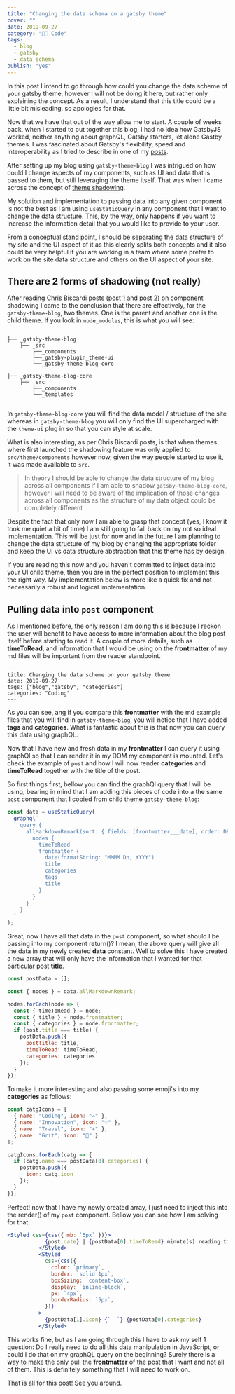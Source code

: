 ```yaml
---
title: "Changing the data schema on a gatsby theme"
cover: ""
date: 2019-09-27
category: "👨‍💻 Code"
tags:
  - blog
  - gatsby
  - data schema
publish: "yes"
---
```


In this post I intend to go through how could you change the data scheme of your gatsby theme, however I will not be doing it here, but rather only explaining the concept. As a result, I understand that this title could be a little bit misleading, so apologies for that.

Now that we have that out of the way allow me to start. A couple of weeks back, when I started to put together this blog, I had no idea how GatsbyJS worked, neither anything about graphQL, Gatsby starters, let alone Gastby themes. I was fascinated about Gatsby's flexibility, speed and interoperability as I tried to describe in one of my [posts](https://tiagofsanchez.netlify.com/2019-08-22-blogSeries-why-a-blog/).

After setting up my blog using `gatsby-theme-blog` I was intrigued on how could I change aspects of my components, such as UI and data that is passed to them, but still leveraging the theme itself. That was when I came across the concept of [theme shadowing](https://tiagofsanchez.netlify.com/2019-08-23-blogSeries-shadowing-a-gatsby-theme/blogSeries-shadowing-a-gatsby-theme/).

My solution and implementation to passing data into any given component is not the best as I am using `useStaticQuery` in any component that I want to change the data structure. This, by the way, only happens if you want to increase the information detail that you would like to provide to your user.

From a conceptual stand point, I should be separating the data structure of my site and the UI aspect of it as this clearly splits both concepts and it also could be very helpful if you are working in a team where some prefer to work on the site data structure and others on the UI aspect of your site.

## There are 2 forms of shadowing (not really)

After reading Chris Biscardi posts ([post 1](https://www.christopherbiscardi.com/post/component-shadowing-in-gatsby-child-themes/) and [post 2](https://www.gatsbyjs.org/blog/2019-01-29-themes-update-child-theming-and-component-shadowing/)) on component shadowing I came to the conclusion that there are effectively, for the `gatsby-theme-blog`, two themes. One is the parent and another one is the child theme. If you look in `node_modules`, this is what you will see:

```text

├── _gatsby-theme-blog
    ├── _src
        ├──_components
        └──_gatsby-plugin_theme-ui
        └──_gatsby-theme-blog-core
        .
├── _gatsby-theme-blog-core
    ├── _src
        ├──_components
        └──_templates
        .

```

In `gatsby-theme-blog-core` you will find the data model / structure of the site whereas in `gatsby-theme-blog` you will only find the UI supercharged with the `theme-ui` plug in so that you can style at scale.

What is also interesting, as per Chris Biscardi posts, is that when themes where first launched the shadowing feature was only applied to `src/theme/components` however now, given the way people started to use it, it was made available to `src`.

> In theory I should be able to change the data structure of my blog across all components if I am able to shadow `gatsby-theme-blog-core`, however I will need to be aware of the implication of those changes across all components as the structure of my data object could be completely different

Despite the fact that only now I am able to grasp that concept (yes, I know it took me quiet a bit of time) I am still going to fall back on my not so ideal implementation. This will be just for now and in the future I am planning to change the data structure of my blog by changing the appropriate folder and keep the UI vs data structure abstraction that this theme has by design.

If you are reading this now and you haven't committed to inject data into your UI child theme, then you are in the perfect position to implement this the right way. My implementation below is more like a quick fix and not necessarily a robust and logical implementation.

## Pulling data into `post` component

As I mentioned before, the only reason I am doing this is because I reckon the user will benefit to have access to more information about the blog post itself before starting to read it. A couple of more details, such as **timeToRead**, and information that I would be using on the **frontmatter** of my md files will be important from the reader standpoint.

```
---
title: Changing the data scheme on your gatsby theme
date: 2019-09-27
tags: ["blog","gatsby", "categories"]
categories: "Coding"
---

```

As you can see, ang if you compare this **frontmatter** with the md example files that you will find in `gatsby-theme-blog`, you will notice that I have added **tags** and **categories**. What is fantastic about this is that now you can query this data using graphQL.

Now that I have new and fresh data in my **frontmatter** I can query it using graphQl so that I can render it in my DOM my component is mounted. Let's check the example of `post` and how I will now render **categories** and **timeToRead** together with the title of the post.

So first things first, bellow you can find the graphQl query that I will be using, bearing in mind that I am adding this pieces of code into a the same `post` component that I copied from child theme `gatsby-theme-blog`:

```jsx
const data = useStaticQuery(
  graphql`
    query {
      allMarkdownRemark(sort: { fields: [frontmatter___date], order: DESC }) {
        nodes {
          timeToRead
          frontmatter {
            date(formatString: "MMMM Do, YYYY")
            title
            categories
            tags
            title
          }
        }
      }
    }
  `
);
```

Great, now I have all that data in the `post` component, so what should I be passing into my component return()? I mean, the above query will give all the data in my newly created **data** constant. Well to solve this I have created a new array that will only have the information that I wanted for that particular post **title**.

```jsx
const postData = [];

const { nodes } = data.allMarkdownRemark;

nodes.forEach(node => {
  const { timeToRead } = node;
  const { title } = node.frontmatter;
  const { categories } = node.frontmatter;
  if (post.title === title) {
    postData.push({
      postTitle: title,
      timeToRead: timeToRead,
      categories: categories
    });
  }
});
```

To make it more interesting and also passing some emoji's into my **categories** as follows:

```jsx
const catgIcons = [
  { name: "Coding", icon: "✍️" },
  { name: "Innovation", icon: "💡" },
  { name: "Travel", icon: "✈️" },
  { name: "Grit", icon: "🏃‍" }
];

catgIcons.forEach(catg => {
  if (catg.name === postData[0].categories) {
    postData.push({
      icon: catg.icon
    });
  }
});
```

Perfect! now that I have my newly created array, I just need to inject this into the render() of my `post` component. Bellow you can see how I am solving for that:

```jsx
<Styled css={css({ mb: `5px` })}>
            {post.date} | {postData[0].timeToRead} minute(s) reading time
          </Styled>
          <Styled
            css={css({
              color: `primary`,
              border: `solid 1px`,
              boxSizing: `content-box`,
              display: `inline-block`,
              px: `4px`,
              borderRadius: `5px`,
            })}
          >
            {postData[1].icon} {`  `} {postData[0].categories}
          </Styled>
```

This works fine, but as I am going through this I have to ask my self 1 question: Do I really need to do all this data manipulation in JavaScript, or could I do that on my graphQL query on the beginning? Surely there is a way to make the only pull the **frontmatter** of the post that I want and not all of them. This is definitely something that I will need to work on.

That is all for this post! See you around.
